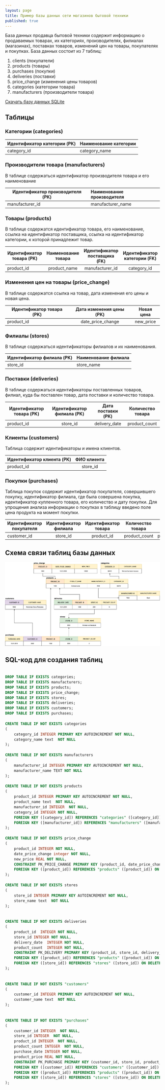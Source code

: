 ```yaml
---
layout: page
title: Пример базы данных сети магазинов бытовой техники
published: true
---
```


База данных продавца бытовой техники содержит информацию о продаваемых товарах, их категориях, производителях, филиалах (магазинах), поставках товаров, изменений цен на товары, покупателях и покупках. База данных состоит из 7 таблиц:
1. clients (покупатели)
1. products (товары)
1. purchases (покупки)
1. deliveries (поставки)
1. price_change (изменения цены товаров)
1. categories (категории товара)
1. manufacturers (производители товара)

[Скачать базу данных SQLite](https://drive.google.com/file/d/1hK8fEqvoLe-iY-bNqprB7l72kqoV41MN/view?usp=sharing)

## Таблицы

### Категории (categories)

| Идентификатор категории (PK) | Наименование категории |
|--------|:-----------|
|category_id|category_name|

### Производители товара (manufacturers)

В таблице содержаться идентификатор производителя товара и его наименование 

| Идентификатор производителя (PK)  |Наименование производителя| 
|--------|:-----------|
|  manufacturer_id |manufacturer_name |

### Товары (products)

В таблице содержатся идентификатор товара, его наименование, ссылка на идентификатор поставщика, ссылка на идентификатор категории, к которой принадлежит товар.

| Идентификатор товара (PK)  |Наименование товара| Идентификатор поставщика (FK) | Идентификатор категории (FK)  |
|--------|:----------:|:-----------------:|:---------------:|
|  product_id |product_name | manufacturer_id      | category_id   |

### Изменения цен на товары (price_change)

В таблице содержатся ссылка на товар, дата изменения его цены и новая цена.

| Идентификатор товара (PK) | Дата изменения цены (PK) | Новая цена  |
|--------|:----------:|:-----------------:|
|  product_id |date_price_change | new_price  |

### Филиалы (stores)

В таблице содержаться идентификаторы филиалов и их наименования.

| Идентификатор филиала (PK)  |Наименование филиала| 
|--------|:-----------|
|  store_id |store_name |

### Поставки (deliveries)

В таблице содержаться  идентификаторы поставленных товаров, филиал, куда бы поставлен товар, дата поставки и количество товара.

| Идентификатор товара (PK) |Идентификатор филиала (PK)| Дата поставки (PK) | Количество товара  |
|--------|:----------:|:-----------------:|:---------------:|
|  product_id |store_id | delivery_date      | product_count   |

### Клиенты (customers)

Таблица содержит идентификаторы и имена клиентов.

| Идентификатор клиента (PK) | ФИО клиента| 
|--------|:----------:|
|  product_id |store_id |

### Покупки (purchases)

Таблица покупок содержит идентификатор покупателя, совершившего покупку, идентификатор филиала, где была совершена покупка, идентификатор купленного товара, его количество и дату покупки. Для упрощения анализа информации о покупках в таблицу введено поле цена продукта на момент покупки.

| Идентификатор покупателя |Идентификатор филиала | Идентификатор товара | Количество товара | Дата покупки | Цена товара |
|--------|:----------:|:-----------------:|:---------------:|:---------------:|:---------------:|
|  customer_id |store_id | product_id | product_count   | purchase_date | product_price | 

## Схема связи таблиц базы данных

![database\_folder.png](/pages/databases/bd_goods.png)

## SQL-код для создания таблиц

~~~sql

DROP TABLE IF EXISTS categories;
DROP TABLE IF EXISTS manufacturers;
DROP TABLE IF EXISTS products;
DROP TABLE IF EXISTS price_change;
DROP TABLE IF EXISTS stores;
DROP TABLE IF EXISTS deliveries;
DROP TABLE IF EXISTS customers;
DROP TABLE IF EXISTS purchases;

CREATE TABLE IF NOT EXISTS categories 
(
    category_id INTEGER PRIMARY KEY AUTOINCREMENT NOT NULL, 
    category_name text  NOT NULL
);

CREATE TABLE IF NOT EXISTS manufacturers
(
    manufacturer_id INTEGER PRIMARY KEY AUTOINCREMENT NOT NULL,
    manufacturer_name TEXT NOT NULL
);

CREATE TABLE IF NOT EXISTS products
(
    product_id INTEGER PRIMARY KEY AUTOINCREMENT NOT NULL,
    product_name text  NOT NULL,
    manufacturer_id INTEGER  NOT NULL,    
    category_id INTEGER NOT NULL,
    FOREIGN KEY ([category_id]) REFERENCES "categories" ([category_id]) ON DELETE NO ACTION ON UPDATE NO ACTION,
    FOREIGN KEY ([manufacturer_id]) REFERENCES "manufacturers" ([manufacturer_id]) ON DELETE NO ACTION ON UPDATE NO ACTION
);

CREATE TABLE IF NOT EXISTS price_change
(
    product_id INTEGER NOT NULL,
    date_price_change integer NOT NULL,
    new_price REAL NOT NULL,      
    CONSTRAINT PK_PRICE_CHANGE PRIMARY KEY (product_id, date_price_change),  
    FOREIGN KEY ([product_id]) REFERENCES "products" ([product_id]) ON DELETE NO ACTION ON UPDATE NO ACTION   
);

CREATE TABLE IF NOT EXISTS stores
(
    store_id INTEGER PRIMARY KEY AUTOINCREMENT NOT NULL,
    store_name text  NOT NULL
);


CREATE TABLE IF NOT EXISTS deliveries
(    
    product_id  INTEGER NOT NULL,
    store_id INTEGER NOT NULL,
    delivery_date  INTEGER NOT NULL,
    product_count  INTEGER NOT NULL,    
    CONSTRAINT PK_DELIVERY PRIMARY KEY (product_id, store_id, delivery_date), 
    FOREIGN KEY ([product_id]) REFERENCES "products" ([product_id]) ON DELETE NO ACTION ON UPDATE NO ACTION,
    FOREIGN KEY ([store_id]) REFERENCES "stores" ([store_id]) ON DELETE NO ACTION ON UPDATE NO ACTION
);


CREATE TABLE IF NOT EXISTS "customers"
(
    customer_id INTEGER PRIMARY KEY AUTOINCREMENT NOT NULL,
    customer_name text  NOT NULL
);


CREATE TABLE IF NOT EXISTS "purchases"
(    
    customer_id INTEGER  NOT NULL,
    store_id INTEGER  NOT NULL,    
    product_id INTEGER  NOT NULL,        
    product_count INTEGER  NOT NULL,    
    purchase_date INTEGER NOT NULL,
    product_price REAL NOT NULL,
    CONSTRAINT PK_PURCHASE PRIMARY KEY (customer_id, store_id, product_id, purchase_date),
    FOREIGN KEY ([customer_id]) REFERENCES "customers" ([customer_id]) ON DELETE NO ACTION ON UPDATE NO ACTION,
    FOREIGN KEY ([product_id]) REFERENCES "products" ([product_id]) ON DELETE NO ACTION ON UPDATE NO ACTION,
    FOREIGN KEY ([store_id]) REFERENCES "stores" ([store_id]) ON DELETE NO ACTION ON UPDATE NO ACTION
);



~~~